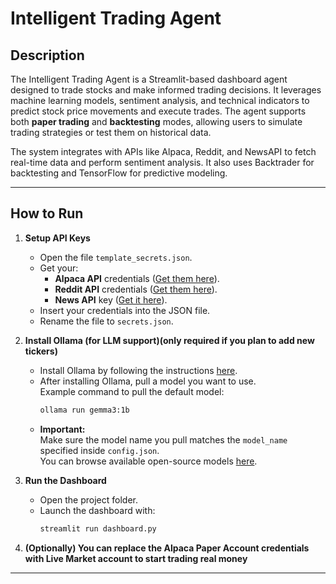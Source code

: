 # Intelligent Trading Agent 

## Description

The Intelligent Trading Agent is a Streamlit-based dashboard agent designed to trade stocks and make informed trading decisions. It leverages machine learning models, sentiment analysis, and technical indicators to predict stock price movements and execute trades. The agent supports both **paper trading** and **backtesting** modes, allowing users to simulate trading strategies or test them on historical data.

The system integrates with APIs like Alpaca, Reddit, and NewsAPI to fetch real-time data and perform sentiment analysis. It also uses Backtrader for backtesting and TensorFlow for predictive modeling.

---
## How to Run

1. **Setup API Keys**  
   - Open the file `template_secrets.json`.
   - Get your:
     - **Alpaca API** credentials ([Get them here](https://alpaca.markets/)).
     - **Reddit API** credentials ([Get them here](https://www.reddit.com/prefs/apps)).
     - **News API** key ([Get it here](https://newsapi.org/)).
   - Insert your credentials into the JSON file.
   - Rename the file to `secrets.json`.

2. **Install Ollama (for LLM support)(only required if you plan to add new tickers)**  
   - Install Ollama by following the instructions [here](https://ollama.com/).
   - After installing Ollama, pull a model you want to use.  
     Example command to pull the default model:
     ```bash
     ollama run gemma3:1b
     ```
   - **Important:**  
     Make sure the model name you pull matches the `model_name` specified inside `config.json`.  
     You can browse available open-source models [here](https://ollama.com/library).

3. **Run the Dashboard**
   - Open the project folder.
   - Launch the dashboard with:
     ```bash
     streamlit run dashboard.py
     ```

4. **(Optionally) You can replace the Alpaca Paper Account credentials with Live Market account to start trading real money**

---
